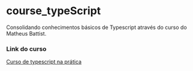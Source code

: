 # course_typeScript
Consolidando conhecimentos básicos de Typescript através do curso do Matheus Battist.

### Link do curso
[Curso de typescript na prática](https://www.youtube.com/watch?v=lCemyQeSCV8)



